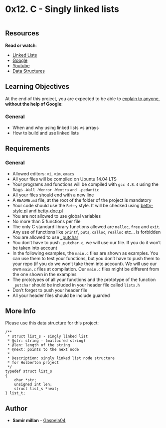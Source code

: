 <h1 class="gap">0x12. C - Singly linked lists</h1>
<article id="description" class="gap formatted-content">
    <p><img src="https://s3.amazonaws.com/intranet-projects-files/holbertonschool-low_level_programming/229/giphy-3.gif" alt="" style=""></p>

<h2>Resources</h2>

<p><strong>Read or watch</strong>:</p>

<ul>
<li><a href="/rltoken/2WOe5XO84Puxd4Y1FUJwVQ" title="Linked Lists" target="_blank">Linked Lists</a> </li>
<li><a href="/rltoken/jiyCC9L1Axkl_nEmuh4j3w" title="Google" target="_blank">Google</a> </li>
<li><a href="/rltoken/DcEVPdONWy2p1x8XPH53Uw" title="Youtube" target="_blank">Youtube</a> </li>
<li><a href="/rltoken/gb2LD9B9peFEyJ6JKuP6UA" title="Data Structures" target="_blank">Data Structures</a> </li>
</ul>

<h2>Learning Objectives</h2>

<p>At the end of this project, you are expected to be able to <a href="/rltoken/8bKyzTFahgtvQf7aftTjPw" title="explain to anyone" target="_blank">explain to anyone</a>, <strong>without the help of Google</strong>:</p>

<h3>General</h3>

<ul>
<li>When and why using linked lists vs arrays</li>
<li>How to build and use linked lists</li>
</ul>

<h2>Requirements</h2>

<h3>General</h3>

<ul>
<li>Allowed editors: <code>vi</code>, <code>vim</code>, <code>emacs</code></li>
<li>All your files will be compiled on Ubuntu 14.04 LTS</li>
<li>Your programs and functions will be compiled with <code>gcc 4.8.4</code> using the flags <code>-Wall</code> <code>-Werror</code> <code>-Wextra</code> <code>and -pedantic</code></li>
<li>All your files should end with a new line</li>
<li>A <code>README.md</code> file, at the root of the folder of the project is mandatory</li>
<li>Your code should use the <code>Betty</code> style. It will be checked using <a href="https://github.com/holbertonschool/Betty/blob/master/betty-style.pl" title="betty-style.pl" target="_blank">betty-style.pl</a> and <a href="https://github.com/holbertonschool/Betty/blob/master/betty-doc.pl" title="betty-doc.pl" target="_blank">betty-doc.pl</a></li>
<li>You are not allowed to use global variables</li>
<li>No more than 5 functions per file</li>
<li>The only C standard library functions allowed are <code>malloc</code>, <code>free</code> and <code>exit</code>. Any use of functions like <code>printf</code>, <code>puts</code>, <code>calloc</code>, <code>realloc</code> etc… is forbidden</li>
<li>You are allowed to use <a href="https://github.com/holbertonschool/_putchar.c/blob/master/_putchar.c" title="_putchar" target="_blank">_putchar</a></li>
<li>You don’t have to push <code>_putchar.c</code>, we will use our file. If you do it won’t be taken into account</li>
<li>In the following examples, the <code>main.c</code> files are shown as examples. You can use them to test your functions, but you don’t have to push them to your repo (if you do we won’t take them into account). We will use our own <code>main.c</code> files at compilation. Our <code>main.c</code> files might be different from the one shown in the examples</li>
<li>The prototypes of all your functions and the prototype of the function <code>_putchar</code> should be included in your header file called <code>lists.h</code></li>
<li>Don’t forget to push your header file</li>
<li>All your header files should be include guarded</li>
</ul>

<h2>More Info</h2>

<p>Please use this data structure for this project:</p>

<pre><code>/**
 * struct list_s - singly linked list
 * @str: string - (malloc'ed string)
 * @len: length of the string
 * @next: points to the next node
 *
 * Description: singly linked list node structure
 * for Holberton project
 */
typedef struct list_s
{
    char *str;
    unsigned int len;
    struct list_s *next;
} list_t;
</code></pre>

  </article>

## Author
* **Samir millan** - [Gaspela04](https://github.com/Gaspela04)
